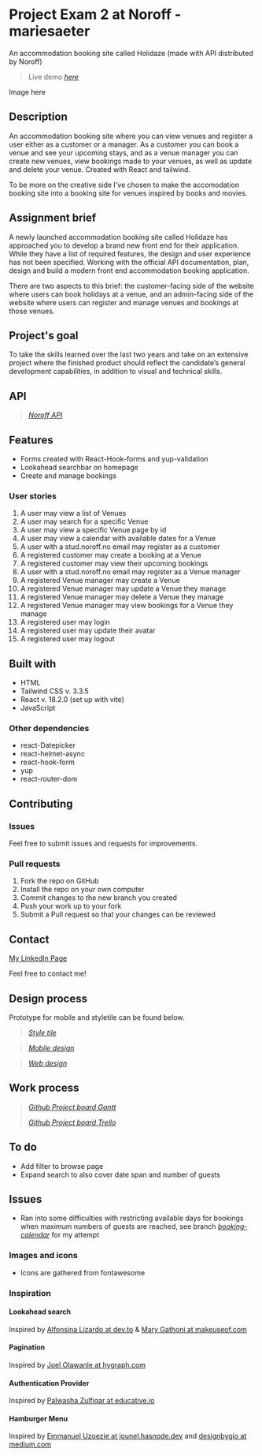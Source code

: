 # Project Exam 2 at Noroff - mariesaeter

An accommodation booking site called Holidaze (made with API distributed by Noroff)

> Live demo [_here_](https://holidazeadventures.netlify.app)

Image here

## Description
An accommodation booking site where you can view venues and register a user either as a customer or a manager. As a customer you can book a venue and see your upcoming stays, and as a venue manager you can create new venues, view bookings made to your venues, as well as update and delete your venue. Created with React and tailwind.

To be more on the creative side I've chosen to make the accomodation booking site into a booking site for venues inspired by books and movies.


## Assignment brief
A newly launched accommodation booking site called Holidaze has approached you to develop a brand new front end for their application. While they have a list of required features, the design and user experience has not been specified. Working with the official API documentation, plan, design and build a modern front end accommodation booking application.

There are two aspects to this brief: the customer-facing side of the website where users can book holidays at a venue, and an admin-facing side of the website where users can register and manage venues and bookings at those venues.

## Project's goal
To take the skills learned over the last two years and take on an extensive project where the finished product should reflect the candidate’s general development capabilities, in addition to visual and technical skills.
## API
> [_Noroff API_](https://api.noroff.dev/api/v1/holidaze)

## Features 
- Forms created with React-Hook-forms and yup-validation
- Lookahead searchbar on homepage
- Create and manage bookings

### User stories
1. A user may view a list of Venues
2. A user may search for a specific Venue
3. A user may view a specific Venue page by id
4. A user may view a calendar with available dates for a Venue
5. A user with a stud.noroff.no email may register as a customer
6. A registered customer may create a booking at a Venue
7. A registered customer may view their upcoming bookings
8. A user with a stud.noroff.no email may register as a Venue manager
9. A registered Venue manager may create a Venue
10. A registered Venue manager may update a Venue they manage
11. A registered Venue manager may delete a Venue they manage
12. A registered Venue manager may view bookings for a Venue they manage
13. A registered user may login
14. A registered user may update their avatar
15. A registered user may logout

## Built with
- HTML
- Tailwind CSS v. 3.3.5
- React v. 18.2.0 (set up with vite)
- JavaScript

### Other dependencies
- react-Datepicker
- react-helmet-async
- react-hook-form
- yup
- react-router-dom

 ## Contributing
 ### Issues
 Feel free to submit issues and requests for improvements.

 ### Pull requests

 1. Fork the repo on GitHub
 2. Install the repo on your own computer
 3. Commit changes to the new branch you created
 4. Push your work up to your fork
 5. Submit a Pull request so that your changes can be reviewed

 ## Contact

 [My LinkedIn Page](www.linkedin.com/in/marie-sæter-954821207)

 Feel free to contact me!
 
  ## Design process
 Prototype for mobile and styletile can be found below.
 
 > [_Style tile_](https://xd.adobe.com/view/03722514-459f-4d2f-8412-c36df139d3df-5621/)
 
 > [_Mobile design_](https://xd.adobe.com/view/7cded38b-3d52-4628-873a-46045114a949-298d/)

 > [_Web design_](https://xd.adobe.com/view/e460022c-a068-46a0-9118-bf04429d862e-b133/)

## Work process
> [_Github Project board Gantt_](https://github.com/users/mariesaeter/projects/5/views/1)
> 
> [_Github Project board Trello_](https://github.com/users/mariesaeter/projects/5/views/2)

## To do
+ Add filter to browse page
+ Expand search to also cover date span and number of guests


## Issues
  + Ran into some difficulties with restricting available days for bookings when maximum numbers of guests are reached, see branch [_booking-calendar_](https://github.com/mariesaeter/Noroff-project-exam-2/blob/368468c6a70ecb368df7cc982280b5587de73b9e/src/components/venue/IndividualVenue.jsx) for my attempt

 ### Images and icons
 + Icons are gathered from fontawesome

 ### Inspiration
 #### Lookahead search
 Inspired by [Alfonsina Lizardo at dev.to](https://dev.to/alais29/building-a-real-time-search-filter-in-react-a-step-by-step-guide-3lmm) & [Mary Gathoni at makeuseof.com](https://www.makeuseof.com/react-search-bar-filters-data-create/)

 #### Pagination
 Inspired by [Joel Olawanle at hygraph.com](https://hygraph.com/blog/react-pagination)

 #### Authentication Provider
 Inspired by [Palwasha Zulfiqar at educative.io](https://www.educative.io/answers/how-to-handle-authentication-and-authorization-in-react-js)

 #### Hamburger Menu
 Inspired by [Emmanuel Uzoezie at jounel.hasnode.dev](https://jonuel.hashnode.dev/make-your-navbar-responsive-with-react-tailwind-css-and-react-router-dom-to-link-our-page) and [designbygio at medium.com](https://medium.com/@designbygio/hamburger-menu-with-react-and-tailwind-css-7ddd8c90a082)
 



